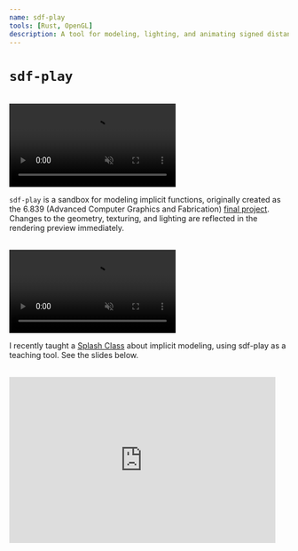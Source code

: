 ```yaml
---
name: sdf-play
tools: [Rust, OpenGL]
description: A tool for modeling, lighting, and animating signed distance functions
---
```


# `sdf-play`

<br>

<video muted autoplay controls>
    <source src="/assets/demo_sdf_play_1.mp4" type="video/mp4">
</video>

<br>

`sdf-play` is a sandbox for modeling implicit functions, originally created as the 6.839 (Advanced Computer Graphics and Fabrication) [final project](https://docs.google.com/presentation/d/1Mx1yMIBqL0sdGe5ShjZMQSYLiR0RcKldhiShOi7tegY/edit?usp=sharing). Changes to the geometry, texturing, and lighting are reflected in the rendering preview immediately.

<br>

<video muted autoplay controls>
    <source src="/assets/demo_design_space_1.mp4" type="video/mp4">
</video>

<br>

I recently taught a [Splash Class](https://github.com/AnimatedRNG/sdf-play) about implicit modeling, using sdf-play as a teaching tool. See the slides below.

<br>

<iframe src="https://docs.google.com/presentation/d/e/2PACX-1vQKOaST7hUtW-eQgFLaBsMcUfH9og3Qw6mOcF7_h53HgtdV2Q1xIEYyl-7Q8CXflk47nRziXfYoyLq0/embed?start=false&loop=false&delayms=3000" frameborder="0" width="480" height="299" allowfullscreen="true" mozallowfullscreen="true" webkitallowfullscreen="true"></iframe>
